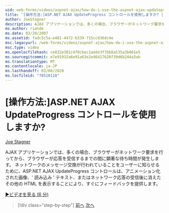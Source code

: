 ```yaml
---
uid: web-forms/videos/aspnet-ajax/how-do-i-use-the-aspnet-ajax-updateprogress-control
title: '[操作方法:]ASP.NET AJAX UpdateProgress コントロールを使用しますか? | Microsoft Docs'
author: JoeStagner
description: AJAX アプリケーションでは、多くの場合、ブラウザーがネットワーク要求を行ってから、ブラウザーが応答を受信するまでの間に顕著な待ち時間が発生します。 T...
ms.author: riande
ms.date: 03/20/2007
ms.assetid: fadc5c5a-e481-4472-b339-715cc036dc4e
msc.legacyurl: /web-forms/videos/aspnet-ajax/how-do-i-use-the-aspnet-ajax-updateprogress-control
msc.type: video
ms.openlocfilehash: ce832e301c4f0cbec1aede3f7bb8a535a3b861e5
ms.sourcegitcommit: e7e91932a6e91a63e2e46417626f39d6b244a3ab
ms.translationtype: MT
ms.contentlocale: ja-JP
ms.lasthandoff: 03/06/2020
ms.locfileid: "78510118"
---
```

# <a name="how-do-i-use-the-aspnet-ajax-updateprogress-control"></a>[操作方法:]ASP.NET AJAX UpdateProgress コントロールを使用しますか?

[Joe Stagner](https://github.com/JoeStagner)

AJAX アプリケーションでは、多くの場合、ブラウザーがネットワーク要求を行ってから、ブラウザーが応答を受信するまでの間に顕著な待ち時間が発生します。 ネットワークのメッセージ交換が行われていることをユーザーに知らせるために、ASP.NET AJAX UpdateProgress コントロールは、アニメーション化された画像、' 読み込み ' テキスト、またはネットワーク応答の受信後に消えたその他の HTML を表示することにより、すぐにフィードバックを提供します。

[&#9654;ビデオを見る (6 分)](https://channel9.msdn.com/Blogs/ASP-NET-Site-Videos/how-do-i-use-the-aspnet-ajax-updateprogress-control)

> [!div class="step-by-step"]
> [前へ](how-do-i-implement-the-incremental-page-display-pattern-using-http-get-and-post.md)
> [次へ](how-do-i-use-the-aspnet-ajax-history-control.md)
